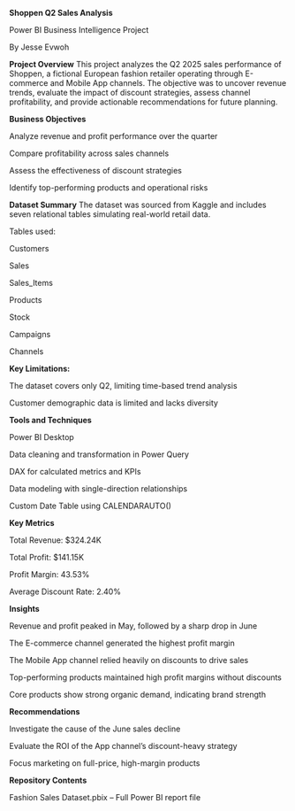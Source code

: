 **Shoppen Q2 Sales Analysis**

Power BI Business Intelligence Project

By Jesse Evwoh


**Project Overview**
This project analyzes the Q2 2025 sales performance of Shoppen, a fictional European fashion retailer operating through E-commerce and Mobile App channels. The objective was to uncover revenue trends, evaluate the impact of discount strategies, assess channel profitability, and provide actionable recommendations for future planning.


**Business Objectives**

Analyze revenue and profit performance over the quarter

Compare profitability across sales channels

Assess the effectiveness of discount strategies

Identify top-performing products and operational risks


**Dataset Summary**
The dataset was sourced from Kaggle and includes seven relational tables simulating real-world retail data.

Tables used:

Customers

Sales

Sales_Items

Products

Stock

Campaigns

Channels


**Key Limitations:**

The dataset covers only Q2, limiting time-based trend analysis

Customer demographic data is limited and lacks diversity


**Tools and Techniques**

Power BI Desktop

Data cleaning and transformation in Power Query

DAX for calculated metrics and KPIs

Data modeling with single-direction relationships

Custom Date Table using CALENDARAUTO()


**Key Metrics**

Total Revenue: $324.24K

Total Profit: $141.15K

Profit Margin: 43.53%

Average Discount Rate: 2.40%


**Insights**

Revenue and profit peaked in May, followed by a sharp drop in June

The E-commerce channel generated the highest profit margin

The Mobile App channel relied heavily on discounts to drive sales

Top-performing products maintained high profit margins without discounts

Core products show strong organic demand, indicating brand strength


**Recommendations**

Investigate the cause of the June sales decline

Evaluate the ROI of the App channel’s discount-heavy strategy

Focus marketing on full-price, high-margin products


**Repository Contents**

Fashion Sales Dataset.pbix – Full Power BI report file
